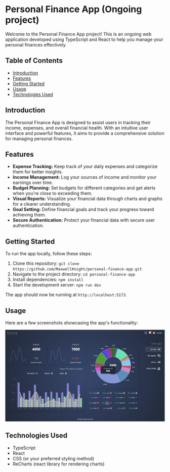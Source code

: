 # Personal Finance App (Ongoing project)

Welcome to the Personal Finance App project! This is an ongoing web application developed using TypeScript and React to help you manage your personal finances effectively.

## Table of Contents

- [Introduction](#introduction)
- [Features](#features)
- [Getting Started](#getting-started)
- [Usage](#usage)
- [Technologies Used](#technologies-used)

## Introduction

The Personal Finance App is designed to assist users in tracking their income, expenses, and overall financial health. With an intuitive user interface and powerful features, it aims to provide a comprehensive solution for managing personal finances.

## Features

- **Expense Tracking:** Keep track of your daily expenses and categorize them for better insights.
- **Income Management:** Log your sources of income and monitor your earnings over time.
- **Budget Planning:** Set budgets for different categories and get alerts when you're close to exceeding them.
- **Visual Reports:** Visualize your financial data through charts and graphs for a clearer understanding.
- **Goal Setting:** Define financial goals and track your progress toward achieving them.
- **Secure Authentication:** Protect your financial data with secure user authentication.

## Getting Started

To run the app locally, follow these steps:

1. Clone this repository: `git clone https://github.com/MaxwellKnight/personal-finance-app.git`
2. Navigate to the project directory: `cd personal-finance-app`
3. Install dependencies: `npm install`
4. Start the development server: `npm run dev`

The app should now be running at `http://localhost:5173`.

## Usage

Here are a few screenshots showcasing the app's functionality:

![Homepage Screenshot](clarity-screenshot.png)

## Technologies Used

- TypeScript
- React
- CSS (or your preferred styling method)
- ReCharts (react library for rendering charts)
